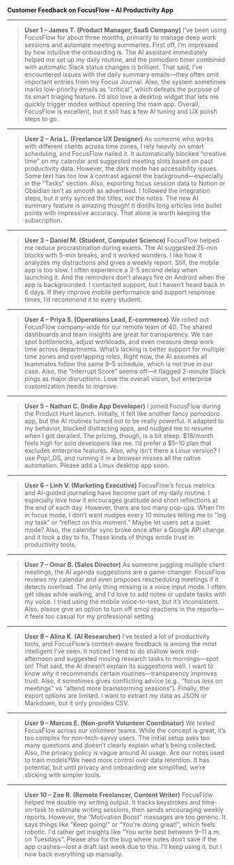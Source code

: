 **Customer Feedback on FocusFlow – AI Productivity App**

---

> **User 1 – James T. (Product Manager, SaaS Company)**
> I’ve been using FocusFlow for about three months, primarily to manage deep work sessions and automate meeting summaries. First off, I’m impressed by how intuitive the onboarding is. The AI assistant immediately helped me set up my daily routine, and the pomodoro timer combined with automatic Slack status changes is brilliant.
> That said, I’ve encountered issues with the daily summary emails—they often omit important entries from my Focus Journal. Also, the system sometimes marks low-priority emails as “critical”, which defeats the purpose of its smart triaging feature. I’d also love a desktop widget that lets me quickly trigger modes without opening the main app. Overall, FocusFlow is excellent, but it still has a few AI tuning and UX polish steps to go.

---

> **User 2 – Aria L. (Freelance UX Designer)**
> As someone who works with different clients across time zones, I rely heavily on smart scheduling, and FocusFlow nailed it. It automatically blocked “creative time” on my calendar and suggested meeting slots based on past productivity data.
> However, the dark mode has accessibility issues. Some text has too low a contrast against the background—especially in the “Tasks” section. Also, exporting focus session data to Notion or Obsidian isn’t as smooth as advertised. I followed the integration steps, but it only synced the titles, not the notes.
> The new AI summary feature is amazing though! It distills long articles into bullet points with impressive accuracy. That alone is worth keeping the subscription.

---

> **User 3 – Daniel M. (Student, Computer Science)**
> FocusFlow helped me reduce procrastination during exams. The AI suggested 25-min blocks with 5-min breaks, and it worked wonders. I like how it analyzes my distractions and gives a weekly report.
> Still, the mobile app is too slow. I often experience a 3-5 second delay when launching it. And the reminders don’t always fire on Android when the app is backgrounded. I contacted support, but I haven’t heard back in 6 days.
> If they improve mobile performance and support response times, I’d recommend it to every student.

---

> **User 4 – Priya S. (Operations Lead, E-commerce)**
> We rolled out FocusFlow company-wide for our remote team of 40. The shared dashboards and team insights are great for transparency. We can spot bottlenecks, adjust workloads, and even measure deep work time across departments.
> What’s lacking is better support for multiple time zones and overlapping roles. Right now, the AI assumes all teammates follow the same 9–5 schedule, which is not true in our case. Also, the “Interrupt Score” seems off—it flagged 2-minute Slack pings as major disruptions.
> Love the overall vision, but enterprise customization needs to improve.

---

> **User 5 – Nathan C. (Indie App Developer)**
> I joined FocusFlow during the Product Hunt launch. Initially, it felt like another fancy pomodoro app, but the AI routines turned out to be really powerful. It adapted to my behavior, blocked distracting apps, and nudged me to resume when I got derailed.
> The pricing, though, is a bit steep. $18/month feels high for solo developers like me. I’d prefer a $5–10 plan that excludes enterprise features.
> Also, why isn’t there a Linux version? I use Pop!_OS, and running it in a browser misses all the native automation. Please add a Linux desktop app soon.

---

> **User 6 – Linh V. (Marketing Executive)**
> FocusFlow’s focus metrics and AI-guided journaling have become part of my daily routine. I especially love how it encourages gratitude and short reflections at the end of each day.
> However, there are too many pop-ups. When I’m in focus mode, I don’t want nudges every 10 minutes telling me to “log my task” or “reflect on this moment.” Maybe let users set a quiet mode?
> Also, the calendar sync broke once after a Google API change and it took a day to fix. These kinds of things erode trust in productivity tools.

---

> **User 7 – Omar B. (Sales Director)**
> As someone juggling multiple client meetings, the AI agenda suggestions are a game-changer. FocusFlow reviews my calendar and even proposes rescheduling meetings if it detects overload.
> The only thing missing is a voice input mode. I often get ideas while walking, and I'd love to add notes or update tasks with my voice. I tried using the mobile voice-to-text, but it’s inconsistent.
> Also, please give an option to turn off emoji reactions in the reports—it feels too casual for my professional setting.

---

> **User 8 – Alina K. (AI Researcher)**
> I’ve tested a lot of productivity tools, and FocusFlow’s context-aware feedback is among the most intelligent I’ve seen. It noticed I tend to do shallow work mid-afternoon and suggested moving research tasks to mornings—spot on!
> That said, the AI doesn’t explain its suggestions well. I want to know *why* it recommends certain routines—transparency improves trust. Also, it sometimes gives conflicting advice (e.g., “focus less on meetings” vs “attend more brainstorming sessions”).
> Finally, the export options are limited. I want to extract my data as JSON or Markdown, but it only provides CSV.

---

> **User 9 – Marcos E. (Non-profit Volunteer Coordinator)**
> We tested FocusFlow across our volunteer teams. While the concept is great, it’s too complex for non-tech-savvy users. The initial setup asks too many questions and doesn’t clearly explain what’s being collected.
> Also, the privacy policy is vague around AI usage. Are our notes used to train models?We need more control over data retention.
> It has potential, but until privacy and onboarding are simplified, we’re sticking with simpler tools.

---

> **User 10 – Zoe R. (Remote Freelancer, Content Writer)**
> FocusFlow helped me double my writing output. It tracks keystrokes and time-on-task to estimate writing sessions, then sends encouraging weekly reports.
> However, the “Motivation Boost” messages are too generic. It says things like “Keep going!” or “You're doing great!”, which feels robotic. I'd rather get insights like “You write best between 9–11 a.m. on Tuesdays”.
> Please also fix the bug where notes don’t save if the app crashes—lost a draft last week due to this. I’ll keep using it, but I now back everything up manually.
